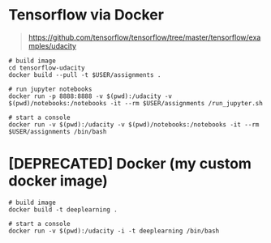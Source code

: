 Tensorflow via Docker
=====================

> https://github.com/tensorflow/tensorflow/tree/master/tensorflow/examples/udacity

```shell
# build image
cd tensorflow-udacity
docker build --pull -t $USER/assignments .

# run jupyter notebooks
docker run -p 8888:8888 -v $(pwd):/udacity -v $(pwd)/notebooks:/notebooks -it --rm $USER/assignments /run_jupyter.sh

# start a console
docker run -v $(pwd):/udacity -v $(pwd)/notebooks:/notebooks -it --rm $USER/assignments /bin/bash
```


[DEPRECATED] Docker (my custom docker image)
============================================

```shell
# build image
docker build -t deeplearning .

# start a console
docker run -v $(pwd):/udacity -i -t deeplearning /bin/bash
```
